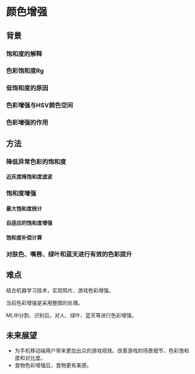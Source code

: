 # 颜色增强

## 背景

### 饱和度的解释



### 色彩饱和度Rg



### 低饱和度的原因



### 色彩增强与HSV颜色空间



### 色彩增强的作用



## 方法

### 降低异常色彩的饱和度

#### 近灰度降饱和度滤波



### 饱和度增强

#### 最大饱和度统计



#### 自适应的饱和度增强



#### 饱和度补偿计算



### 对肤色、嘴唇、绿叶和蓝天进行有效的色彩提升



## 难点

结合机器学习技术，实现照片、游戏色彩增强。

当前色彩增强是采用整图的处理。

ML中分割、识别后，对人、绿叶、蓝天等进行色彩增强。



## 未来展望

* 为手机移动端用户带来更加出众的游戏视效。改善游戏的场景细节、色彩饱和度和对比度。
* 食物色彩增强后，食物更有美感。